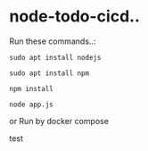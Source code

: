 # node-todo-cicd..

Run these commands..:


`sudo apt install nodejs`


`sudo apt install npm`


`npm install`

`node app.js`

or Run by docker compose

test

